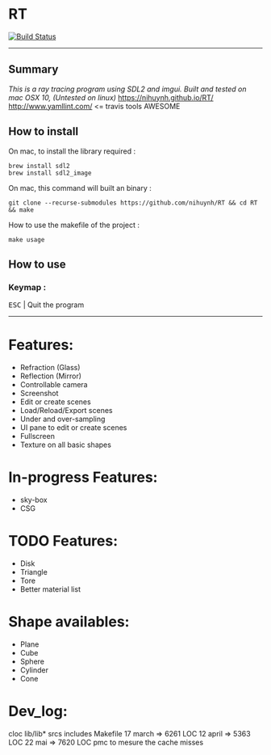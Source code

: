 # RT
[![Build Status](https://travis-ci.com/nihuynh/RT.svg?token=PdGtpZGzFKLd1CBjD7Ym&branch=master)](https://travis-ci.com/nihuynh/RT)

---

## Summary
_This is a ray tracing program using SDL2 and imgui._
_Built and tested on mac OSX 10, (Untested on linux)_
https://nihuynh.github.io/RT/
http://www.yamllint.com/ <= travis tools AWESOME

## How to install

On mac, to install the library required :
```
brew install sdl2
brew install sdl2_image
```

On mac, this command will built an binary :
```
git clone --recurse-submodules https://github.com/nihuynh/RT && cd RT && make
```
How to use the makefile of the project :
```
make usage
```

## How to use

### Keymap :

<kbd>ESC</kbd> | Quit the program

---

# Features:

* Refraction (Glass)
* Reflection (Mirror)
* Controllable camera
* Screenshot
* Edit or create scenes
* Load/Reload/Export scenes
* Under and over-sampling
* UI pane to edit or create scenes
* Fullscreen
* Texture on all basic shapes

# In-progress Features:
* sky-box
* CSG

# TODO Features:
* Disk
* Triangle
* Tore
* Better material list

# Shape availables:
* Plane
* Cube
* Sphere
* Cylinder
* Cone

# Dev_log:

cloc lib/lib* srcs includes Makefile
17 march => 6261	LOC
12 april => 5363	LOC
22 mai => 7620		LOC
pmc to mesure the cache misses
